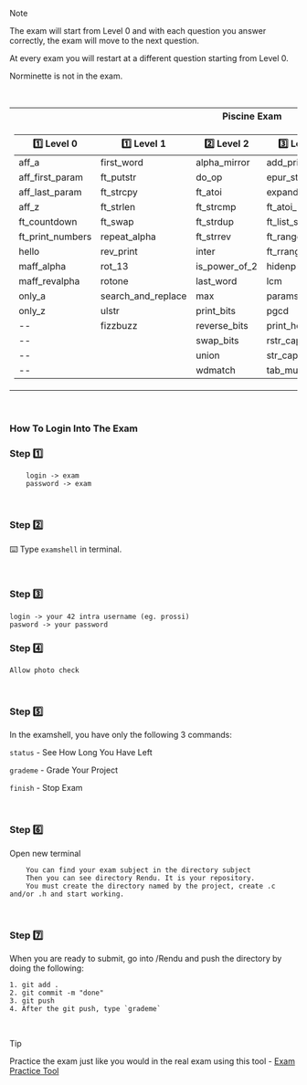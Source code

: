 > [!NOTE]
> The exam will start from Level 0 and with each question you answer correctly, the exam will move to the next question.
>
> At every exam you will restart at a different question starting from Level 0.
> 
> Norminette is not in the exam.

<br>

<table>
<tr>
<th>Piscine Exam</th>
</tr>
<tr>

<td>

| :one: Level 0 | 1️⃣ Level 1 | 2️⃣ Level 2 | 3️⃣ Level 3 | 4️⃣ Level 4 | 5️⃣ Level 5 | 
|--|--|--|--|--|--|
aff_a             | first_word          | alpha_mirror      | add_prime_sum     | check_mate          | brackets
aff_first_param	  | ft_putstr           | do_op	            | epur_str          | fprime              | print_memory
aff_last_param	  | ft_strcpy           | ft_atoi	      	| expand_str        | ft_itoa             | rpn_calc
aff_z		      | ft_strlen           | ft_strcmp 		| ft_atoi_base      | ft_list_foreach     | cycle_detector
ft_countdown	  | ft_swap		        | ft_strdup 	    | ft_list_size      | ft_list_remove_if   | options
ft_print_numbers  | repeat_alpha		| ft_strrev	        | ft_range          | ft_split            | biggest_pal
hello		      | rev_print	        |	inter		    | ft_rrange         | rev_wstr            |
maff_alpha	      | rot_13	            |	is_power_of_2   | hidenp            | rostring            |
maff_revalpha	  | rotone          	|	last_word 	    | lcm               | sort_int_tab        |
only_a	          | search_and_replace	|	max     		| paramsum          | sort_list           |
only_z	          | ulstr             	|	print_bits	    | pgcd              | flood_fill
--	              |    fizzbuzz         | reverse_bits      | print_hex         | brainfuck
--	              |                     | swap_bits         | rstr_capitalizer  | ft_itoa_base
--                |                     | union             | str_capitalizer   | moment
--                |                     | wdmatch           | tab_mult        

</td>
</tr> </table>

<br>      


### How To Login Into The Exam

### Step :one: 
```
    login -> exam
    password -> exam
```

<br>

### Step :two:

⌨️ Type ``examshell`` in terminal.

<br>

### Step :three:

    login -> your 42 intra username (eg. prossi)
    pasword -> your password

### Step 4️⃣
```
Allow photo check
```

<br>

### Step :five:

In the  examshell, you have only the following 3 commands:

```status``` - See How Long You Have Left

```grademe``` - Grade Your Project

```finish``` - Stop Exam

<br>  

### Step :six:

Open new terminal
```
    You can find your exam subject in the directory subject
    Then you can see directory Rendu. It is your repository.
    You must create the directory named by the project, create .c and/or .h and start working.
```

<br>

### Step 7️⃣

When you are ready to submit, go into /Rendu and push the directory by doing the following:
```
1. git add .
2. git commit -m "done"
3. git push
4. After the git push, type `grademe`
```

<br>

> [!TIP]
> Practice the exam just like you would in the real exam using this tool - [Exam Practice Tool](https://github.com/JCluzet/42_EXAM)

